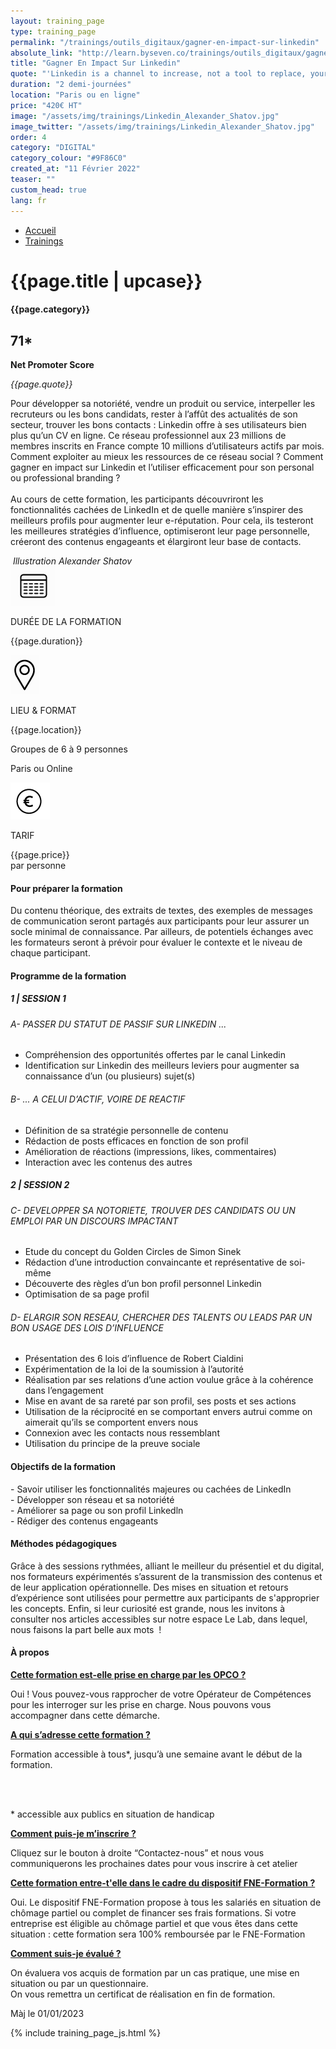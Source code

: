 ```yaml
---
layout: training_page
type: training_page
permalink: "/trainings/outils_digitaux/gagner-en-impact-sur-linkedin"
absolute_link: "http://learn.byseven.co/trainings/outils_digitaux/gagner-en-impact-sur-linkedin"
title: "Gagner En Impact Sur Linkedin"
quote: "'Linkedin is a channel to increase, not a tool to replace, your networking efforts.' - Vivenka Vonrosen"
duration: "2 demi-journées"
location: "Paris ou en ligne"
price: "420€ HT"
image: "/assets/img/trainings/Linkedin_Alexander_Shatov.jpg"
image_twitter: "/assets/img/trainings/Linkedin_Alexander_Shatov.jpg"
order: 4
category: "DIGITAL"
category_colour: "#9F86C0"
created_at: "11 Février 2022"
teaser: ""
custom_head: true
lang: fr
---
```


<div class="trainings-breadcrumb">
  <nav aria-label="Breadcrumb" class="breadcrumb">
    <ul>
        <li><a href="/">Accueil</a></li>
        <li><a href="/trainings">Trainings</a></li>
    </ul>
  </nav>
</div>
<div class="training-page-main">
  <div class="training-page-main-banner">
    <div class="training-page-main-banner-left">
      <div>
        <h1 class="training-page-main-banner-left-title">{{page.title | upcase}}</h1>
        <div class='category-score'><h4 class="training-page-main-banner-left-category" style="background: {{page.category_colour}};">{{page.category}}</h4>
          <div class='net-promote-score'><h2>71<span>&#42;</span></h2>
            <p><strong>Net Promoter Score</strong></p>
          </div>
        </div>
        <p class="training-page-main-banner-left-quote"><em>{{page.quote}}</em></p>
      </div>
      <p class="training-page-main-banner-left-description">Pour développer sa notoriété, vendre un produit ou service, interpeller les recruteurs ou les bons candidats, rester à l’affût des actualités de son secteur, trouver les bons contacts : Linkedin offre à ses utilisateurs bien plus qu’un CV en ligne. Ce réseau professionnel aux 23 millions de membres inscrits en France compte 10 millions d’utilisateurs actifs par mois. Comment exploiter au mieux les ressources de ce réseau social ? Comment gagner en impact sur Linkedin et l’utiliser efficacement pour son personal ou professional branding ?
      <br><br>
      Au cours de cette formation, les participants découvriront les fonctionnalités cachées de LinkedIn et de quelle manière s’inspirer des meilleurs profils pour augmenter leur e-réputation. Pour cela, ils testeront les meilleures stratégies d’influence, optimiseront leur page personnelle, créeront des contenus engageants et élargiront leur base de contacts.
      </p>
    </div>
    <div class="training-page-main-banner-right">
      <img src="{{page.image}}" alt="">
      <em>Illustration Alexander Shatov</em>
    </div>
  </div>
</div>
<div class="training-page-infos" style="background: {{page.category_colour}};">
  <div class="training-pages-infos-date">
    <img src="/assets/img/PICTO_DATE.png" alt="" class='training-page-picto'>
    <div class="traning-pages-info-text">
        <p>DURÉE DE LA FORMATION</p>
        <p>{{page.duration}}</p>
    </div>
  </div>
  <div class="training-pages-infos-place">
    <img src="/assets/img/PICTO_LIEU.png" alt="" class='training-page-picto'>
    <div class="traning-pages-info-text">
        <p>LIEU & FORMAT</p>
        <p>{{page.location}}</p>
        <p>Groupes de 6 à 9 personnes</p>
        <p>Paris ou Online</p>
    </div>
  </div>
  <div class="training-pages-infos-price">
    <img src="/assets/img/PICTO_TARIFS.png" alt="" class='training-page-picto'>
    <div class="traning-pages-info-text">
        <p class="align">TARIF</p>
        <p>{{page.price}} <br>par personne</p>
    </div>
  </div>
</div>
<div class="training-page-main-description">
  <div class="training-page-main-description-left" >
    <h4 style="text-decoration-color: {{page.category_colour}};">Pour préparer la formation</h4>
    <p>Du contenu théorique, des extraits de textes, des exemples de messages de communication seront partagés aux participants pour leur assurer un socle minimal de connaissance. Par ailleurs, de potentiels échanges avec les formateurs seront à prévoir pour évaluer le contexte et le niveau de chaque participant.</p>
    <h4 style="text-decoration-color: {{page.category_colour}};">Programme de la formation</h4>
    <h5 style="color: {{page.category_colour}};">1 | SESSION 1</h5>
    <h6>A- PASSER DU STATUT DE PASSIF SUR LINKEDIN ...  </h6>
    <ul>
      <li>Compréhension des opportunités offertes par le canal Linkedin</li>
      <li>Identification sur Linkedin des meilleurs leviers pour augmenter sa connaissance d’un (ou plusieurs) sujet(s)</li>
    </ul>
    <h6>B- ... A CELUI D’ACTIF, VOIRE DE REACTIF</h6>
    <ul>
      <li>Définition de sa stratégie personnelle de contenu</li>
      <li>Rédaction de posts efficaces en fonction de son profil</li>
      <li>Amélioration de réactions (impressions, likes, commentaires)</li>
      <li>Interaction avec les contenus des autres</li>
    </ul>
    <h5 style="color: {{page.category_colour}};">2 | SESSION 2</h5>
    <h6>C- DEVELOPPER SA NOTORIETE, TROUVER DES CANDIDATS OU UN EMPLOI PAR UN DISCOURS IMPACTANT</h6>
    <ul>
      <li>Etude du concept du Golden Circles de Simon Sinek</li>
      <li>Rédaction d’une introduction convaincante et représentative de soi-même</li>
      <li>Découverte des règles d’un bon profil personnel Linkedin</li>
      <li>Optimisation de sa page profil</li>
    </ul>
    <h6>D- ELARGIR SON RESEAU, CHERCHER DES TALENTS OU LEADS PAR UN BON USAGE DES LOIS D’INFLUENCE</h6>
    <ul>
      <li>Présentation des 6 lois d’influence de Robert Cialdini</li>
      <li>Expérimentation de la loi de la soumission à l’autorité</li>
      <li>Réalisation par ses relations d’une action voulue grâce à la cohérence dans l’engagement</li>
      <li>Mise en avant de sa rareté par son profil, ses posts et ses actions</li>
      <li>Utilisation de la réciprocité en se comportant envers autrui comme on aimerait qu’ils se comportent envers nous</li>
      <li>Connexion avec les contacts nous ressemblant</li>
      <li>Utilisation du principe de la preuve sociale</li>
    </ul>
  </div>
  <div class="training-page-main-description-right" >
    <div>
      <h4 style="text-decoration-color: {{page.category_colour}};">Objectifs de la formation</h4>
      <p>
        - Savoir utiliser les fonctionnalités majeures ou cachées de LinkedIn<br>
        - Développer son réseau et sa notoriété<br>
        - Améliorer sa page ou son profil Linkedln<br>
        - Rédiger des contenus engageants<br>
      </p>
      <h4 style="text-decoration-color: {{page.category_colour}};">Méthodes pédagogiques</h4>
      <p>
       Grâce à des sessions rythmées, alliant le meilleur du présentiel et du digital, nos formateurs expérimentés s’assurent de la transmission des contenus et de leur application opérationnelle. Des mises en situation et retours d’expérience sont utilisées pour permettre aux participants de s'approprier les concepts. Enfin, si leur curiosité est grande, nous les invitons à consulter nos articles accessibles sur notre espace Le Lab, dans lequel, nous faisons la part belle aux mots  !
      </p>
      <h4 style="text-decoration-color: {{page.category_colour}};">À propos</h4>
      <div class="training-page-faq-element">
        <a class='training-page-faq-question-link' data-toggle="collapse" href="#collapse1" role="button" aria-expanded="false" aria-controls="collapse1" style="color: {{page.category_colour}};">
          <div class="training-page-faq-question flex-row-between-centered">
            <p><strong>Cette formation est-elle prise en charge par les OPCO ?</strong></p>
            <i class="fas fa-angle-down fa-2x"></i>
            <i class="fas fa-angle-up fa-2x hidden"></i>
          </div>
        </a>
        <div class="training-page-faq-answer collapse" id="collapse1">
          <p>Oui ! Vous pouvez-vous rapprocher de votre Opérateur de Compétences pour les interroger sur les prise en charge. Nous pouvons vous accompagner dans cette démarche.</p>
        </div>
      </div>
      <div class="training-page-faq-element">
        <a class='training-page-faq-question-link' data-toggle="collapse" href="#collapse2" role="button" aria-expanded="false" aria-controls="collapse2" style="color: {{page.category_colour}};">
          <div class="training-page-faq-question flex-row-between-centered">
            <p><strong>A qui s’adresse cette formation ?</strong></p>
            <i class="fas fa-angle-down fa-2x"></i>
            <i class="fas fa-angle-up fa-2x hidden"></i>
          </div>
        </a>
        <div class="training-page-faq-answer collapse" id="collapse2">
          <p>Formation accessible à tous*, jusqu’à une semaine avant le début de la formation.</p><br><br>
          <p> * accessible aux publics en situation de handicap</p>
        </div>
      </div>
      <div class="training-page-faq-element">
        <a class='training-page-faq-question-link' data-toggle="collapse" href="#collapse3" role="button" aria-expanded="false" aria-controls="collapse3" style="color: {{page.category_colour}};">
          <div class="training-page-faq-question flex-row-between-centered">
            <p><strong>Comment puis-je m’inscrire ?</strong></p>
            <i class="fas fa-angle-down fa-2x"></i>
            <i class="fas fa-angle-up fa-2x hidden"></i>
          </div>
        </a>
        <div class="training-page-faq-answer collapse" id="collapse3">
          <p>Cliquez sur le bouton à droite “Contactez-nous” et nous vous communiquerons les prochaines dates pour vous inscrire à cet atelier</p>
        </div>
      </div>
      <div class="training-page-faq-element">
        <a class='training-page-faq-question-link' data-toggle="collapse" href="#collapse4" role="button" aria-expanded="false" aria-controls="collapse4" style="color: {{page.category_colour}};">
          <div class="training-page-faq-question flex-row-between-centered">
            <p><strong>Cette formation entre-t'elle dans le cadre du dispositif FNE-Formation ?</strong></p>
            <i class="fas fa-angle-down fa-2x"></i>
            <i class="fas fa-angle-up fa-2x hidden"></i>
          </div>
        </a>
        <div class="training-page-faq-answer collapse" id="collapse4">
          <p>Oui. Le dispositif FNE-Formation propose à tous les salariés en situation de chômage partiel ou complet de financer ses frais formations. Si votre entreprise est éligible au chômage partiel et que vous êtes dans cette situation : cette formation sera 100% remboursée par le FNE-Formation</p>
        </div>
      </div>
      <div class="training-page-faq-element">
        <a class='training-page-faq-question-link' data-toggle="collapse" href="#collapse5" role="button" aria-expanded="false" aria-controls="collapse4" style="color: {{page.category_colour}};">
          <div class="training-page-faq-question flex-row-between-centered">
            <p><strong>Comment suis-je évalué ?</strong></p>
            <i class="fas fa-angle-down fa-2x"></i>
            <i class="fas fa-angle-up fa-2x hidden"></i>
          </div>
        </a>
        <div class="training-page-faq-answer collapse" id="collapse5">
          <p>On évaluera vos acquis de formation par un cas pratique, une mise en situation ou par un questionnaire.<br>
          On vous remettra un certificat de réalisation en fin de formation.</p>
        </div>
      </div>
      <div class="training-additional-info">
        <p>Màj le 01/01/2023</p>
      </div>
    </div>
  </div>
</div>

{% include training_page_js.html %}
